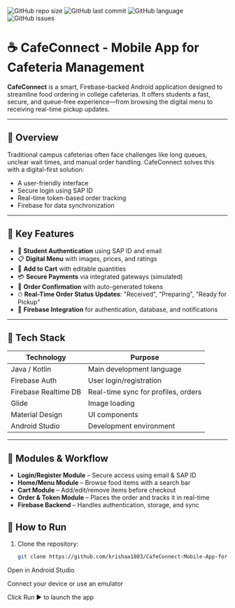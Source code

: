 ![GitHub repo size](https://img.shields.io/github/repo-size/krishaa1803/CafeConnect-Mobile-App-for-Cafeteria-Management-)
![GitHub last commit](https://img.shields.io/github/last-commit/krishaa1803/CafeConnect-Mobile-App-for-Cafeteria-Management-)
![GitHub language](https://img.shields.io/github/languages/top/krishaa1803/CafeConnect-Mobile-App-for-Cafeteria-Management-)
![GitHub issues](https://img.shields.io/github/issues/krishaa1803/CafeConnect-Mobile-App-for-Cafeteria-Management-)
# ☕ CafeConnect - Mobile App for Cafeteria Management

**CafeConnect** is a smart, Firebase-backed Android application designed to streamline food ordering in college cafeterias. It offers students a fast, secure, and queue-free experience—from browsing the digital menu to receiving real-time pickup updates.

---

## 📱 Overview

Traditional campus cafeterias often face challenges like long queues, unclear wait times, and manual order handling. CafeConnect solves this with a digital-first solution:
- A user-friendly interface
- Secure login using SAP ID
- Real-time token-based order tracking
- Firebase for data synchronization

---

## 🔑 Key Features

- 🔐 **Student Authentication** using SAP ID and email
- 📋 **Digital Menu** with images, prices, and ratings
- 🛒 **Add to Cart** with editable quantities
- 💳 **Secure Payments** via integrated gateways (simulated)
- 🧾 **Order Confirmation** with auto-generated tokens
- ⏱ **Real-Time Order Status Updates**: "Received", "Preparing", "Ready for Pickup"
- 🔔 **Firebase Integration** for authentication, database, and notifications

---

## 🧰 Tech Stack

| Technology         | Purpose                            |
|--------------------|------------------------------------|
| Java / Kotlin      | Main development language          |
| Firebase Auth      | User login/registration            |
| Firebase Realtime DB | Real-time sync for profiles, orders |
| Glide              | Image loading                      |
| Material Design    | UI components                      |
| Android Studio     | Development environment            |

---

## 🧪 Modules & Workflow

- **Login/Register Module** – Secure access using email & SAP ID
- **Home/Menu Module** – Browse food items with a search bar
- **Cart Module** – Add/edit/remove items before checkout
- **Order & Token Module** – Places the order and tracks it in real-time
- **Firebase Backend** – Handles authentication, storage, and sync
## 📲 How to Run

1. Clone the repository:
   ```bash
   git clone https://github.com/krishaa1803/CafeConnect-Mobile-App-for-Cafeteria-Management-.git
Open in Android Studio

Connect your device or use an emulator

Click Run ▶️ to launch the app
